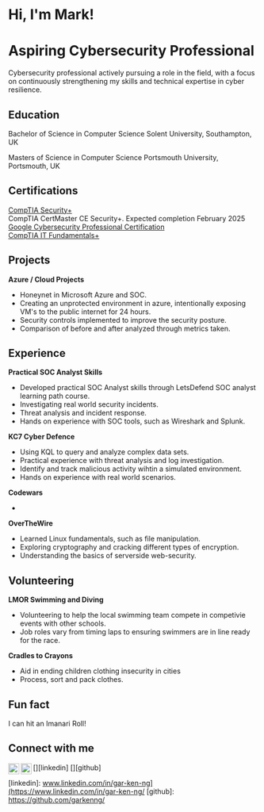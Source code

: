 <h1>Hi, I'm Mark!</h1> 
<h1> Aspiring Cybersecurity Professional</h1>
Cybersecurity professional actively pursuing a role in the field, with a focus on continuously strengthening my skills and technical expertise in cyber resilience.

<h2>Education</h2>

Bachelor of Science in Computer Science
Solent University, Southampton, UK

Masters of Science in Computer Science
Portsmouth University, Portsmouth, UK

<h2>Certifications</h2>
<a href="https://www.credly.com/badges/e900bcc2-1d03-4d40-8317-d1600c16f143/public_url">CompTIA Security+</a> <br> 
CompTIA CertMaster CE Security+. Expected completion February 2025<br>
<a href="https://www.credly.com/badges/0124c198-11af-4502-bee6-e4c679cc02bd/public_url">Google Cybersecurity Professional Certification</a><br>
<a href="https://www.credly.com/badges/887f80c5-b69c-4662-b7f2-9a8fb4454b64/public_url">CompTIA IT Fundamentals+<br></a>


<h2>Projects</h2>
<b>Azure / Cloud Projects</b>
<ul>
  <li>Honeynet in Microsoft Azure and SOC.</li>
  <li>Creating an unprotected environment in azure, intentionally exposing VM's to the public internet for 24 hours.</li>
  <li>Security controls implemented to improve the security posture.</li>
  <li>Comparison of before and after analyzed through metrics taken.</li>
</ul>

<h2>Experience</h2>
<b>Practical SOC Analyst Skills</b><br>
<ul>
  <li>Developed practical SOC Analyst skills through LetsDefend SOC analyst learning path course.</li>
  <li>Investigating real world security incidents.</li>
  <li>Threat analysis and incident response.</li>
  <li>Hands on experience with SOC tools, such as Wireshark and Splunk.</li>
</ul>  

<b>KC7 Cyber Defence</b>
<ul>
  <li>Using KQL to query and analyze complex data sets.</li>
  <li>Practical experience with threat analysis and log investigation.</li>
  <li>Identify and track malicious activity wihtin a simulated environment.</li>
  <li>Hands on experience with real world scenarios.</li>
</ul>
<b>Codewars</b>
<ul>
  <li></li>
</ul>
<b>OverTheWire</b>
<ul>
  <li>Learned Linux fundamentals, such as file manipulation.</li>
  <li>Exploring cryptography and cracking different types of encryption.</li>
  <li>Understanding the basics of serverside web-security.</li>
</ul>

<h2>Volunteering</h2>
<b>LMOR Swimming and Diving</b>
<ul>
  <li>Volunteering to help the local swimming team compete in competivie events with other schools.</li>
  <li>Job roles vary from timing laps to ensuring swimmers are in line ready for the race.</li>
</ul>
<b>Cradles to Crayons</b>
<ul>
  <li>Aid in ending children clothing insecurity in cities</li>
  <li>Process, sort and pack clothes.</li>
</ul>

<h2>Fun fact </h2>
I can hit an Imanari Roll! 

<h2>Connect with me</h2>

[<img align="left" alt="GarKenNg | LinkedIn" width="22px" src="https://cdn.jsdelivr.net/npm/simple-icons@v3/icons/linkedin.svg" />][linkedin]
[<img align="left" alt="GarKenNg | GitHub" width="22px" src="https://cdn.jsdelivr.net/npm/simple-icons@v3/icons/github.svg" />][github]

[linkedin]: www.linkedin.com/in/gar-ken-ng](https://www.linkedin.com/in/gar-ken-ng/
[github]: https://github.com/garkenng/
